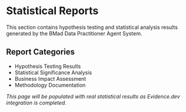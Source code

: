 # Statistical Reports

This section contains hypothesis testing and statistical analysis results generated by the BMad Data Practitioner Agent System.

## Report Categories

- Hypothesis Testing Results
- Statistical Significance Analysis
- Business Impact Assessment
- Methodology Documentation

*This page will be populated with real statistical results as Evidence.dev integration is completed.*
